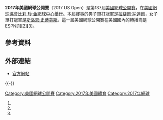 **2017年美國網球公開賽**（2017 US
Open）是第137屆[美國網球公開賽](https://zh.wikipedia.org/wiki/美國網球公開賽 "wikilink")，在[美國網球協會比莉·珍·金網球中心舉行](../Page/美國網球協會比莉·珍·金網球中心.md "wikilink")。本屆賽事的男子單打冠軍是[拉斐爾·納達爾](https://zh.wikipedia.org/wiki/拉斐爾·納達爾 "wikilink")，女子單打冠軍是[斯洛恩·史蒂芬斯](https://zh.wikipedia.org/wiki/斯洛恩·史蒂芬斯 "wikilink")。這一屆美國網球公開賽在美國國內的轉播商是ESPN\[1\]\[2\]\[3\]。

## 參考資料

## 外部連結

  - [官方網站](http://www.usopen.org/)

{{-}}

[Category:美國網球公開賽](https://zh.wikipedia.org/wiki/Category:美國網球公開賽 "wikilink")
[Category:2017年美國體育](https://zh.wikipedia.org/wiki/Category:2017年美國體育 "wikilink")
[Category:2017年網球](https://zh.wikipedia.org/wiki/Category:2017年網球 "wikilink")

1.
2.
3.